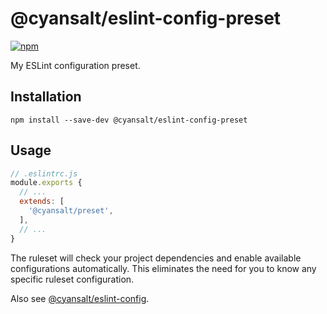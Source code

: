 # @cyansalt/eslint-config-preset

[![npm](https://img.shields.io/npm/v/@cyansalt/eslint-config-preset.svg)](https://www.npmjs.com/package/@cyansalt/eslint-config-preset)

My ESLint configuration preset.

## Installation

```shell
npm install --save-dev @cyansalt/eslint-config-preset
```

## Usage

```javascript
// .eslintrc.js
module.exports {
  // ...
  extends: [
    '@cyansalt/preset',
  ],
  // ...
}
```

The ruleset will check your project dependencies and enable available configurations automatically. This eliminates the need for you to know any specific ruleset configuration.

Also see [@cyansalt/eslint-config](https://www.npmjs.com/package/@cyansalt/eslint-config).
